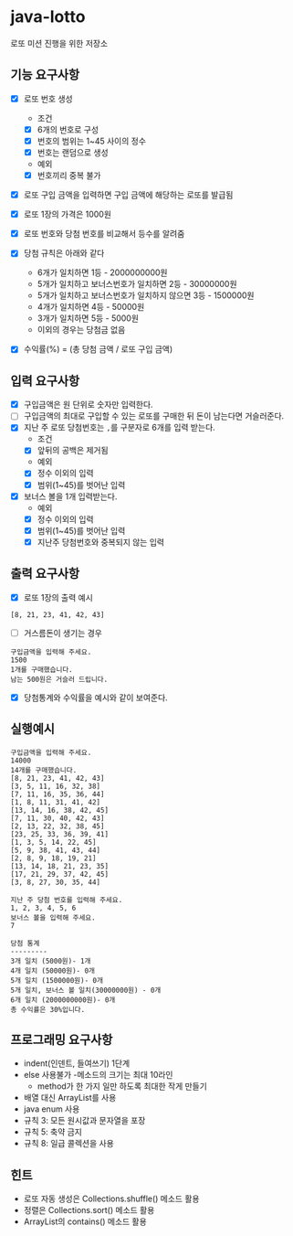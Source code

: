 # java-lotto
로또 미션 진행을 위한 저장소

## 기능 요구사항
- [x] 로또 번호 생성
  * 조건
  - [x] 6개의 번호로 구성
  - [x] 번호의 범위는 1~45 사이의 정수
  - [x] 번호는 랜덤으로 생성
  * 예외
  - [x] 번호끼리 중복 불가
- [x] 로또 구입 금액을 입력하면 구입 금액에 해당하는 로또를 발급됨
- [x] 로또 1장의 가격은 1000원
- [x] 로또 번호와 당첨 번호를 비교해서 등수를 알려줌
- [x] 당첨 규칙은 아래와 같다
  - 6개가 일치하면 1등 - 2000000000원
  - 5개가 일치하고 보너스번호가 일치하면 2등 - 30000000원
  - 5개가 일치하고 보너스번호가 일치하지 않으면 3등 - 1500000원
  - 4개가 일치하면 4등 - 50000원
  - 3개가 일치하면 5등 - 5000원
  - 이외의 경우는 당첨금 없음

- [x] 수익률(%) = (총 당첨 금액 / 로또 구입 금액)

## 입력 요구사항
- [x] 구입금액은 원 단위로 숫자만 입력한다.
- [ ] 구입금액의 최대로 구입할 수 있는 로또를 구매한 뒤 돈이 남는다면 거슬러준다.
- [x] 지난 주 로또 당첨번호는 `,`를 구분자로 6개를 입력 받는다.
  * 조건
  - [x] 앞뒤의 공백은 제거됨
  * 예외
  - [x] 정수 이외의 입력
  - [x] 범위(1~45)를 벗어난 입력
- [x] 보너스 볼을 1개 입력받는다.
  * 예외
  - [x] 정수 이외의 입력
  - [x] 범위(1~45)를 벗어난 입력
  - [x] 지난주 당첨번호와 중복되지 않는 입력

## 출력 요구사항
- [x] 로또 1장의 출력 예시
```
[8, 21, 23, 41, 42, 43]
```
- [ ] 거스름돈이 생기는 경우
```
구입금액을 입력해 주세요.
1500
1개를 구매했습니다.
남는 500원은 거슬러 드립니다.
```
- [x] 당첨통계와 수익률을 예시와 같이 보여준다.

## 실행예시
```
구입금액을 입력해 주세요.
14000
14개를 구매했습니다.
[8, 21, 23, 41, 42, 43]
[3, 5, 11, 16, 32, 38]
[7, 11, 16, 35, 36, 44]
[1, 8, 11, 31, 41, 42]
[13, 14, 16, 38, 42, 45]
[7, 11, 30, 40, 42, 43]
[2, 13, 22, 32, 38, 45]
[23, 25, 33, 36, 39, 41]
[1, 3, 5, 14, 22, 45]
[5, 9, 38, 41, 43, 44]
[2, 8, 9, 18, 19, 21]
[13, 14, 18, 21, 23, 35]
[17, 21, 29, 37, 42, 45]
[3, 8, 27, 30, 35, 44]

지난 주 당첨 번호를 입력해 주세요.
1, 2, 3, 4, 5, 6
보너스 볼을 입력해 주세요.
7

당첨 통계
---------
3개 일치 (5000원)- 1개
4개 일치 (50000원)- 0개
5개 일치 (1500000원)- 0개
5개 일치, 보너스 볼 일치(30000000원) - 0개
6개 일치 (2000000000원)- 0개
총 수익률은 30%입니다.
```

## 프로그래밍 요구사항
- indent(인덴트, 들여쓰기) 1단계
- else 사용불가
-메소드의 크기는 최대 10라인
  - method가 한 가지 일만 하도록 최대한 작게 만들기
- 배열 대신 ArrayList를 사용
- java enum 사용
- 규칙 3: 모든 원시값과 문자열을 포장 
- 규칙 5: 축약 금지
- 규칙 8: 일급 콜렉션을 사용

## 힌트 
- 로또 자동 생성은 Collections.shuffle() 메소드 활용
- 정렬은 Collections.sort() 메소드 활용
- ArrayList의 contains() 메소드 활용